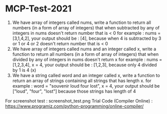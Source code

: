 # MCP-Test-2021
1. We have array of integers called nums, write a function to return all numbers (in a form
of array of integers) that when subtracted by any of integers in nums doesn't return
number that is < 0
for example : nums = [3,1,4,2], your output should be : [4], because when 4 is subtracted
by 3 or 1 or 4 or 2 doesn't return number that is < 0
2. We have array of integers called nums and an integer called x, write a function to return
all numbers (in a form of array of integers) that when divided by any of integers in nums
doesn't return x
for example : nums = [1,2,3,4], x = 4, your output should be : [1,2,3], because only 4
divided by 1 is 4 (x)
3. We have a string called word and an integer called x, write a function to return an array
of strings containing all strings that has length x.
for example : word = "souvenir loud four lost", x = 4, your output should be ["loud", "four",
"lost"] because those strings has length of 4

For screenshot test : screenshot_test.png
Trial Code (Compiler Online) : https://www.programiz.com/python-programming/online-compiler/
